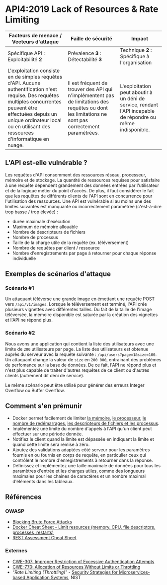 API4:2019 Lack of Resources & Rate Limiting
===========================================

| Facteurs de menace / Vecteurs d'attaque | Faille de sécurité | Impact |
| - | - | - |
| Spécifique API : Exploitabilité **2** | Prévalence **3** : Détectabilité **3** | Technique **2** : Spécifique à l'organisation |
| L'exploitation consiste en de simples requêtes d'API. Aucune authentification n'est requise. Des requêtes multiples concurrentes peuvent être effectuées depuis un unique ordinateur local ou en utilisant des ressources d'informatique en nuage. | Il est fréquent de trouver des API qui n'implémentent pas de limitations des requêtes ou dont les limitations ne sont pas correctement paramétrées. | L'exploitation peut aboutir à un déni de service, rendant l'API incapable de répondre ou même indisponible. |

## L'API est-elle vulnérable ?

Les requêtes d'API consomment des ressources réseau, processeur, mémoire et de stockage. La quantité de ressources requises pour satisfaire à une requête dépendent grandement des données entrées par l'utilisateur et de la logique métier du point d'accès. De plus, il faut considérer le fait que les requêtes de différents clients de l'API sont en concurrence pour l'utilisation des ressources. Une API est vulnérable si au moins une des limites suivantes est manquante ou incorrectement paramétrée (c'est-à-dire trop basse / trop élevée) :

* durée maximale d'exécution
* Maximum de mémoire allouable
* Nombre de descripteurs de fichiers
* Nombre de processus
* Taille de la charge utile de la requête (ex. téléversement)
* Nombre de requêtes par client / ressource
* Nombre d'enregistrements par page à retourner pour chaque réponse individuelle

## Exemples de scénarios d'attaque

### Scénario #1

Un attaquant téléverse une grande image en émettant une requête POST vers `/api/v1/images`.
Lorsque le téléversement est terminé, l'API crée plusieurs vignettes avec différentes tailles. Du fait de la taille de l'image téléversée, la mémoire disponible est saturée par la création des vignettes et l'API ne répond plus.

### Scénario #2

Nous avons une application qui contient la liste des utilisateurs avec une limite de `200` utilisateurs par page. La liste des utilisateurs est obtenue auprès du serveur avec la requête suivante : `/api/users?page=1&size=100`. Un attaquant change la valeur de `size`
en `200 000`, entrainant des problèmes de perfomance sur la base de données. De ce fait, l'API ne répond plus et n'est plus capable de traiter d'autres requêtes de ce client ou d'autres clients (autrement dit déni de service).

Le même scénario peut être utilisé pour générer des erreurs Integer Overflow ou Buffer Overflow.

## Comment s'en prémunir

* Docker permet facilement de limiter [la mémoire][1], [le processeur][2], [le nombre de redémarrages][3],
  [les descripteurs de fichiers et les processus][4].
* Implémentez une limite du nombre d'appels à l'API qu'un client peut effectuer
  sur une période donnée.
* Notifiez le client quand la limite est dépassée en indiquant la limite et quand
  cette limite sera remise à zéro.
* Ajoutez des validations adaptées côté serveur pour les paramètres fournis en
  ou fournis en corps de requête, en particulier ceux qui contrôlent le nombre
  d'enregistrements à retourner dans la réponse.
* Définissez et implémentez une taille maximale de données pour tous les paramètres
  d'entrée et les charges utiles, comme des longueurs maximales pour les chaines de
  caractères et un nombre maximal d'éléments dans les tableaux.


## Références

### OWASP

* [Blocking Brute Force Attacks][5]
* [Docker Cheat Sheet - Limit resources (memory, CPU, file descriptors,
  processes, restarts)][6]
* [REST Assessment Cheat Sheet][7]

### Externes

* [CWE-307: Improper Restriction of Excessive Authentication Attempts][8]
* [CWE-770: Allocation of Resources Without Limits or Throttling][9]
* “_Rate Limiting (Throttling)_” - [Security Strategies for Microservices-based
  Application Systems][10], NIST

[1]: https://docs.docker.com/config/containers/resource_constraints/#memory
[2]: https://docs.docker.com/config/containers/resource_constraints/#cpu
[3]: https://docs.docker.com/engine/reference/commandline/run/#restart-policies---restart
[4]: https://docs.docker.com/engine/reference/commandline/run/#set-ulimits-in-container---ulimit
[5]: https://www.owasp.org/index.php/Blocking_Brute_Force_Attacks
[6]: https://github.com/OWASP/CheatSheetSeries/blob/3a8134d792528a775142471b1cb14433b4fda3fb/cheatsheets/Docker_Security_Cheat_Sheet.md#rule-7---limit-resources-memory-cpu-file-descriptors-processes-restarts
[7]: https://github.com/OWASP/CheatSheetSeries/blob/3a8134d792528a775142471b1cb14433b4fda3fb/cheatsheets/REST_Assessment_Cheat_Sheet.md
[8]: https://cwe.mitre.org/data/definitions/307.html
[9]: https://cwe.mitre.org/data/definitions/770.html
[10]: https://nvlpubs.nist.gov/nistpubs/SpecialPublications/NIST.SP.800-204-draft.pdf
